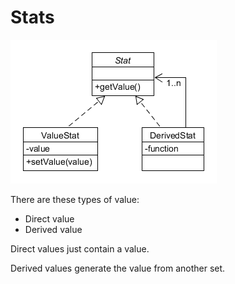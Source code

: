 # Stats

![](../img/diagram/stat_model.png)

There are these types of value:

* Direct value
* Derived value

Direct values just contain a value.

Derived values generate the value from another set.
